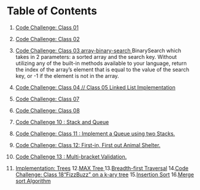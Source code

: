 # Table of Contents
1. [Code Challenge: Class 01]()


2. [Code Challenge: Class 02](https://github.com/amaniq88/data-structures-and-algorithms/blob/main/data_structures_and_algorithms/array_insert_shift/README.md)


3. [Code Challenge: Class 03 array-binary-search ](https://github.com/amaniq88/data-structures-and-algorithms/blob/main/data_structures_and_algorithms/array_insert_shift/README.md)
    BinarySearch which takes in 2 parameters: a sorted array and the search key. Without utilizing any of the built-in methods available to your language, return the index of the array’s element that is equal to the value of the search key, or -1 if the element is not in the array.

4. [Code Challenge: Class 04 // Class 05 Linked List Implementation](https://github.com/amaniq88/data-structures-and-algorithms/tree/main/data_structures_and_algorithms/linked_list/README.md)

5. [Code Challenge: Class 07](https://github.com/amaniq88/data-structures-and-algorithms/tree/main/data_structures_and_algorithms/linked_list/README_07.md)

6. [Code Challenge: Class 08](https://github.com/amaniq88/data-structures-and-algorithms/tree/main/data_structures_and_algorithms/linked_list/README_08.md)

7. [Code Challenge 10 : Stack and Queue ](https://github.com/amaniq88/data-structures-and-algorithms/blob/stack-and-queue/stack-and-queue/README.md)
8. [Code Challenge: Class 11 : Implement a Queue using two Stacks.](https://github.com/amaniq88/data-structures-and-algorithms/blob/main/stack-queue-pseudo/README.md)
9. [Code Challenge: Class 12: First-in, First out Animal Shelter.](https://github.com/amaniq88/data-structures-and-algorithms/blob/main/stack-queue-animal-shelter/README.md)
10. [Code Challenge 13 :  Multi-bracket Validation.](https://github.com/amaniq88/data-structures-and-algorithms/blob/main/stack-queue-brackets/README.md)
11. [Implementation: Trees](https://github.com/amaniq88/data-structures-and-algorithms/blob/main/trees/README.md)
12.[MAX Tree ](https://github.com/amaniq88/data-structures-and-algorithms/blob/main/tree-max/README.md)
13.[Breadth-first Traversal](https://github.com/amaniq88/data-structures-and-algorithms/blob/main/tree-breadth-first/README.md)
14.[Code Challenge: Class 18“FizzBuzz” on a k-ary tree](https://github.com/amaniq88/data-structures-and-algorithms/blob/main/tree-fizz-buzz/README.md)
15.[Insertion Sort](https://github.com/amaniq88/data-structures-and-algorithms/blob/main/insertsort/README.md)
16.[Merge sort Algorithm](https://github.com/amaniq88/data-structures-and-algorithms/blob/main/mergesort/README.md)

